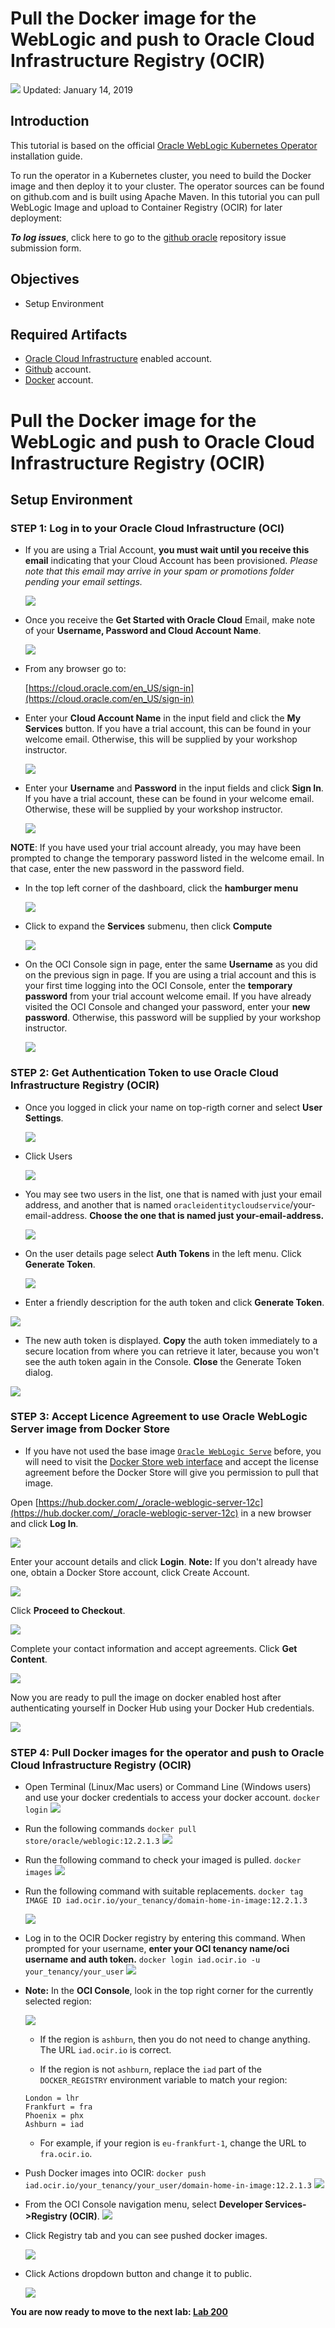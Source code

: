 # Pull the Docker image for the WebLogic and push to Oracle Cloud Infrastructure Registry (OCIR)

![](images/100/header.png)
Updated: January 14, 2019

## Introduction

This tutorial is based on the official [Oracle WebLogic Kubernetes Operator](https://github.com/oracle/weblogic-kubernetes-operator/blob/master/site/installation.md) installation guide.

To run the operator in a Kubernetes cluster, you need to build the Docker image and then deploy it to your cluster. The operator sources can be found on github.com and is built using Apache Maven. In this tutorial you can pull WebLogic Image and upload to Container Registry (OCIR) for later deployment:


**_To log issues_**, click here to go to the [github oracle](https://github.com/oracle/learning-library/issues/new) repository issue submission form.

## Objectives

- Setup Environment

## Required Artifacts

- [Oracle Cloud Infrastructure](https://cloud.oracle.com/en_US/cloud-infrastructure) enabled account.
- [Github](sign.up.github.md) account.
- [Docker](sign.up.docker.md) account.

# Pull the Docker image for the WebLogic and push to Oracle Cloud Infrastructure Registry (OCIR)

## Setup Environment

### **STEP 1**: Log in to your Oracle Cloud Infrastructure (OCI)

- If you are using a Trial Account, **you must wait until you receive this email** indicating that your Cloud Account has been provisioned. _Please note that this email may arrive in your spam or promotions folder pending your email settings._

  ![](images/oraclecode/code_9.png)

- Once you receive the **Get Started with Oracle Cloud** Email, make note of your **Username, Password and Cloud Account Name**.

  ![](images/200/0.1.png)

- From any browser go to:

    [https://cloud.oracle.com/en_US/sign-in](https://cloud.oracle.com/en_US/sign-in)

- Enter your **Cloud Account Name** in the input field and click the **My Services** button. If you have a trial account, this can be found in your welcome email. Otherwise, this will be supplied by your workshop instructor.

  ![](images/200/1.png)

- Enter your **Username** and **Password** in the input fields and click **Sign In**. If you have a trial account, these can be found in your welcome email. Otherwise, these will be supplied by your workshop instructor.

  ![](images/200/2.png)

**NOTE**: If you have used your trial account already, you may have been prompted to change the temporary password listed in the welcome email. In that case, enter the new password in the password field.

- In the top left corner of the dashboard, click the **hamburger menu**

  ![](images/200/3.png)

- Click to expand the **Services** submenu, then click **Compute**

  ![](images/200/4.png)

- On the OCI Console sign in page, enter the same **Username** as you did on the previous sign in page. If you are using a trial account and this is your first time logging into the OCI Console, enter the **temporary password** from your trial account welcome email. If you have already visited the OCI Console and changed your password, enter your **new password**. Otherwise, this password will be supplied by your workshop instructor.

  ![](images/200/5.png)

### **STEP 2**: Get Authentication Token to use Oracle Cloud Infrastructure Registry (OCIR)

- Once you logged in click your name on top-rigth corner and select **User Settings**. 

  ![](images/100/user_settings.png)

- Click Users
  
  ![](images/100/user_settings1.png)

- You may see two users in the list, one that is named with just your email address, and another that is named `oracleidentitycloudservice`/your-email-address. **Choose the one that is named just your-email-address.**
  
  ![](images/100/user_settings2.png)

- On the user details page select **Auth Tokens** in the left menu. Click **Generate Token**.
  
  ![](images/100/auth_keys.png) 
  
-  Enter a friendly description for the auth token and click **Generate Token**.

  ![](images/100/ocir_token.png)

- The new auth token is displayed. **Copy** the auth token immediately to a secure location from where you can retrieve it later, because you won't see the auth token again in the Console. **Close** the Generate Token dialog.

 ![](images/100/ocir_token_save.png)


### **STEP 3**: Accept Licence Agreement to use Oracle WebLogic Server image from Docker Store

- If you have not used the base image [`Oracle WebLogic Serve`](https://hub.docker.com/_/oracle-weblogic-server-12c) before, you will need to visit the [Docker Store web interface](https://hub.docker.com/_/oracle-weblogic-server-12c) and accept the license agreement before the Docker Store will give you permission to pull that image.

Open [https://hub.docker.com/_/oracle-weblogic-server-12c](https://hub.docker.com/_/oracle-weblogic-server-12c) in a new browser and click **Log In**.

![](images/100/01.docker.store.login.png)

Enter your account details and click **Login**.
**Note:** If you don't already have one, obtain a Docker Store account, click Create Account.
  
![](images/100/02.docker.store.login.png)

Click **Proceed to Checkout**.

![](images/100/03.docker.store.login.png)

Complete your contact information and accept agreements. Click **Get Content**.

![](images/100/04.docker.store.login.png)

Now you are ready to pull the  image on docker enabled host after authenticating yourself in Docker Hub using your Docker Hub credentials.

![](images/100/05.docker.store.login.png)

### **STEP 4**: Pull Docker images for the operator and push to Oracle Cloud Infrastructure Registry (OCIR)

- Open Terminal (Linux/Mac users) or Command Line (Windows users) and use your docker credentials to access your docker account.
        ```
        docker login
        ```
        ![](images/100/docker_login.png) 

- Run the following commands 
        ```
        docker pull store/oracle/weblogic:12.2.1.3
        ```
  ![](images/100/weblogic_pull.png) 

- Run the following command to check your imaged is pulled.
        ```
        docker images
        ```
  ![](images/100/weblogic_pull1.png)

- Run the following command with suitable replacements.
        ```
        docker tag IMAGE ID iad.ocir.io/your_tenancy/domain-home-in-image:12.2.1.3
        ```

  ![](images/100/docker_tag.png)

- Log in to the OCIR Docker registry by entering this command. When prompted for your username, **enter your OCI tenancy name/oci username and auth token.**
        ```
        docker login iad.ocir.io -u your_tenancy/your_user
        ```
    ![](images/100/docker_iad_login.png)
- **Note:** 
In the **OCI Console**, look in the top right corner for the currently selected region:

  ![](images/100/oci_console_iad.png)

  - If the region is `ashburn`, then you do not need to change anything. The URL `iad.ocir.io` is correct.

  - If the region is not `ashburn`, replace the `iad` part of the `DOCKER_REGISTRY` environment variable to match your region:

  ```
  London = lhr
  Frankfurt = fra
  Phoenix = phx
  Ashburn = iad
  ```

  - For example, if your region is `eu-frankfurt-1`, change the URL to `fra.ocir.io`.
  
    
- Push Docker images into OCIR:
        ```
        docker push iad.ocir.io/your_tenancy/your_user/domain-home-in-image:12.2.1.3
        ```
![](images/100/docker_push.png) 

- From the OCI Console navigation menu, select **Developer Services->Registry (OCIR)**.
  ![](images/100/ocir.png)

- Click Registry tab and you can see pushed docker images.
  
    ![](images/100/docker_registry.png)

- Click Actions dropdown button and change it to public.

    ![](images/100/docker_registry_public.png)

**You are now ready to move to the next lab: [Lab 200](LabGuide200.md)**